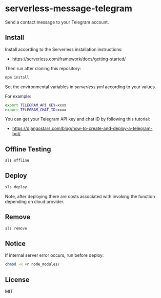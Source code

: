 # serverless-message-telegram

Send a contact message to your Telegram account.

## Install

Install according to the Serverless installation instructions:

- https://serverless.com/framework/docs/getting-started/

Then run after cloning this repository:

```bash
npm install
```

Set the environmental variables in _serverless.yml_ according to your values.

For example:

```bash
export TELEGRAM_API_KEY=xxxx
export TELEGRAM_CHAT_ID=xxxx
```

You can get your Telegram API key and chat ID by following this tutorial:

- https://djangostars.com/blog/how-to-create-and-deploy-a-telegram-bot/

## Offline Testing

```bash
sls offline
```

## Deploy

```bash
sls deploy
```

Note, after deploying there are costs associated with invoking the function depending on cloud provider.

## Remove

```bash
sls remove
```

## Notice

If internal server error occurs, run before deploy:

```bash
chmod -R +r node_modules/
```

## License

MIT

